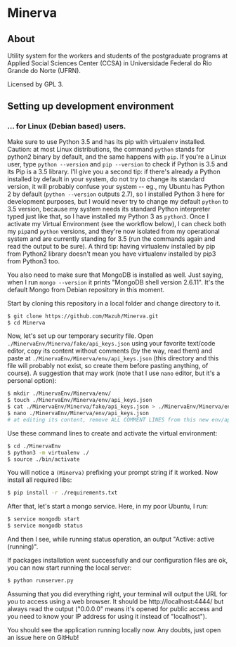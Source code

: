 # Minerva

## About

Utility system for the workers and students of the postgraduate programs at Applied Social 
Sciences Center (CCSA) in Universidade Federal do Rio Grande do Norte (UFRN).

Licensed by GPL 3.

## Setting up development environment
### ... for Linux (Debian based) users.

Make sure to use Python 3.5 and has its pip with virtualenv installed. Caution: at most Linux distributions,
the command ```python``` stands for python2 binary by default, and the same happens with ```pip```. 
If you're a Linux user, type ```python --version``` and ```pip --version``` to check if Python is
3.5 and its Pip is a 3.5 library. I'll give you a second tip: if there's
already a Python installed by default in your system, do not
try to change its standard version, it will probably confuse your system -- eg., my Ubuntu has Python
2 by default (```python --version``` outputs 2.7), so I installed Python 3 here for development purposes,
but I would never try to change my default ```python``` to 3.5 version, because my system needs its
standard Python interpreter typed just like that, so I have installed my Python 3 as ```python3```.
Once I activate my Virtual Environment (see the workflow below), I can check both my ```pip```and
```python``` versions, and they're now isolated from my operational system and are currently standing
for 3.5 (run the commands again and read the output to be sure). A third tip: having virtualenv
installed by pip from Python2 library doesn't mean you have virtualenv installed by pip3 from Python3 too.

You also need to make sure that MongoDB is installed as well. Just saying, when I run ```mongo --version```
it prints "MongoDB shell version 2.6.11". It's the default Mongo from Debian repository in this moment.

Start by cloning this repository in a local folder and change directory to it.

```sh
$ git clone https://github.com/Mazuh/Minerva.git
$ cd Minerva
```

Now, let's set up our temporary security file. Open ```./MinervaEnv/Minerva/fake/api_keys.json``` using your 
favorite text/code editor, copy its content without comments (by the way, read them) 
and paste at ```./MinervaEnv/Minerva/env/api_keys.json```
(this directory and this file will probably not exist, so create them before pasting anything, of course).
A suggestion that may work (note that I use ```nano``` editor, but it's a personal option):

```sh
$ mkdir ./MinervaEnv/Minerva/env/
$ touch ./MinervaEnv/Minerva/env/api_keys.json
$ cat ./MinervaEnv/Minerva/fake/api_keys.json > ./MinervaEnv/Minerva/env/api_keys.json
$ nano ./MinervaEnv/Minerva/env/api_keys.json 
# at editing its content, remove ALL COMMENT LINES from this new env/api_keys.json file
```

Use these command lines to create and activate the virtual environment:

```sh
$ cd ./MinervaEnv
$ python3 -m virtualenv ./
$ source ./bin/activate
```

You will notice a ```(Minerva)``` prefixing your prompt string if it worked.
Now install all required libs:

```sh
$ pip install -r ./requirements.txt
```

After that, let's start a mongo service. Here, in my poor Ubuntu, I run:

```sh
$ service mongodb start
$ service mongodb status
```

And then I see, while running status operation, an output "Active: active (running)".

If packages installation went successfully and our configuration files are ok, you can
now start running the local server:

```sh
$ python runserver.py
```

Assuming that you did everything right, your terminal will output the URL for you to access using a web browser.
It should be http://localhost:4444/ but always read the output ("0.0.0.0" means it's opened for public access
and you need to know your IP address for using it instead of "localhost").

You should see the application running locally now. Any doubts, just open an issue here on GitHub!
